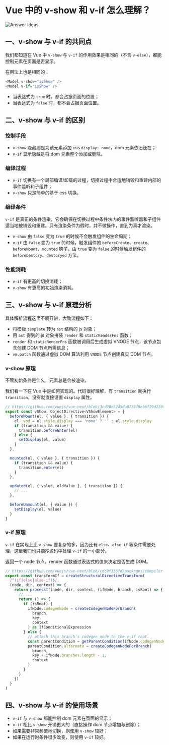 # Vue 中的 v-show 和 v-if 怎么理解？

<img :src="$withBase('/images/interview/if-and-show.png')" alt="Answer ideas">

## 一、v-show 与 v-if 的共同点

我们都知道在 Vue 中 `v-show` 与 `v-if` 的作用效果是相同的（不含 `v-else`），都能控制元素在页面是否显示。

在用法上也是相同的：

``` js
<Model v-show="isShow" />
<Model v-if="isShow" />
```

- 当表达式为 `true` 时，都会占据页面的位置；
- 当表达式为 `false` 时，都不会占据页面位置。

## 二、v-show 与 v-if 的区别

### 控制手段

- `v-show` 隐藏则是为该元素添加 css `display: none`，dom 元素依旧还在；
- `v-if` 显示隐藏是将 dom 元素整个添加或删除。

### 编译过程

- `v-if` 切换有一个局部编译/卸载的过程，切换过程中合适地销毁和重建内部的事件监听和子组件；
- `v-show` 只是简单的基于 css 切换。

### 编译条件

`v-if` 是真正的条件渲染，它会确保在切换过程中条件块内的事件监听器和子组件适当地被销毁和重建。只有渲染条件为假时，并不做操作，直到为真才渲染。

- `v-show` 由 `false` 变为 `true` 的时候不会触发组件的生命周期；
- `v-if` 由 `false` 变为 `true` 的时候，触发组件的 `beforeCreate`、`create`、`beforeMount`、`mounted` 钩子，由 `true` 变为 `false` 的时候触发组件的 `beforeDestory`、`destoryed` 方法。

### 性能消耗

- `v-if` 有更高的切换消耗；
- `v-show` 有更高的初始渲染消耗。

## 三、v-show 与 v-if 原理分析

具体解析流程这里不展开讲，大致流程如下：

- 将模板 `template` 转为 `ast` 结构的 js 对象；
- 用 `ast` 得到的 js 对象拼装 `render` 和 `staticRenderFns` 函数；
- `render` 和 `staticRenderFns` 函数被调用后生成虚拟 VNODE 节点，该节点包含创建 DOM 节点所需信息；
- `vm.patch` 函数通过虚拟 DOM 算法利用 `VNODE` 节点创建真实 DOM 节点。

### v-show 原理

不管初始条件是什么，元素总是会被渲染。

我们看一下在 Vue 中是如何实现的。代码很好理解，有 `transition` 就执行 `transition`，没有就直接设置 `display` 属性。

``` js
// https://github.com/vuejs/vue-next/blob/3cd30c5245da0733f9eb6f29d220f39c46518162/packages/runtime-dom/src/directives/vShow.ts
export const vShow: ObjectDirective<VShowElement> = {
  beforeMount(el, { value }, { transition }) {
    el._vod = el.style.display === 'none' ? '' : el.style.display
    if (transition && value) {
      transition.beforeEnter(el)
    } else {
      setDisplay(el, value)
    }
  },

  mounted(el, { value }, { transition }) {
    if (transition && value) {
      transition.enter(el)
    }
  },

  updated(el, { value, oldValue }, { transition }) {
    // ...
  },

  beforeUnmount(el, { value }) {
    setDisplay(el, value)
  }
}
```

### v-if 原理

`v-if` 在实现上比 `v-show` 要复杂的多，因为还有 `else`、`else-if` 等条件需要处理，这里我们也只摘抄源码中处理 `v-if` 的一小部分。

返回一个 node 节点，render 函数通过表达式的值来决定是否生成 DOM。

``` js
// https://github.com/vuejs/vue-next/blob/cdc9f336fd/packages/compiler-core/src/transforms/vIf.ts
export const transformIf = createStructuralDirectiveTransform(
  /^(if|else|else-if)$/,
  (node, dir, context) => {
    return processIf(node, dir, context, (ifNode, branch, isRoot) => {
      // ...
      return () => {
        if (isRoot) {
          ifNode.codegenNode = createCodegenNodeForBranch(
            branch,
            key,
            context
          ) as IfConditionalExpression
        } else {
          // attach this branch's codegen node to the v-if root.
          const parentCondition = getParentCondition(ifNode.codegenNode!)
          parentCondition.alternate = createCodegenNodeForBranch(
            branch,
            key + ifNode.branches.length - 1,
            context
          )
        }
      }
    })
  }
)
```

## 四、v-show 与 v-if 的使用场景

- `v-if` 与 `v-show` 都能控制 dom 元素在页面的显示；
- `v-if` 相比 `v-show` 开销更大的（直接操作 dom 节点增加与删除）；
- 如果需要非常频繁地切换，则使用 `v-show` 较好；
- 如果在运行时条件很少改变，则使用 `v-if` 较好。
